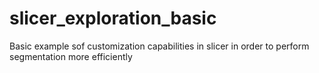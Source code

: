 # slicer_exploration_basic
Basic example sof customization capabilities in slicer in order to perform segmentation more efficiently
